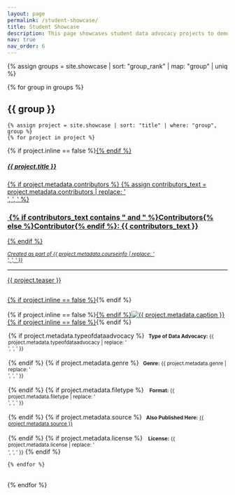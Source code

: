 ```yaml
---
layout: page
permalink: /student-showcase/
title: Student Showcase
description: This page showcases student data advocacy projects to demonstrate the types and potentials of projects afforded by the resources in the Data Advocacy for All Toolkit.
nav: true
nav_order: 6
---
```


<style>
  hr.rounded {
  border-top: 1px solid #bbb;
  border-radius: 1px;
}

</style>

{% assign groups = site.showcase | sort: "group_rank" | map: "group" | uniq %}

{% for group in groups %}

## {{ group }}

    {% assign project = site.showcase | sort: "title" | where: "group", group %}
    {% for project in project %}

<p>
    <div class="card {% if project.inline == false %}hoverable{% endif %}">
        <div class="row no-gutters">
            <div class="team col-sm-8 col-md-7">
                <div class="card-body">
                    {% if project.inline == false %}<a href="{{ project.url | relative_url }}">{% endif %}
                    <h5 class="card-title">{{ project.title }}</h5>
                    {% if project.metadata.contributors %}
			    {% assign contributors_text = project.metadata.contributors | replace: '<br />', ', ' %}
			    <h3 class="card-text">
				    <i class="fa-solid fa-people-group"></i>
				    <b>&nbsp;{% if contributors_text contains " and " %}Contributors{% else %}Contributor{% endif %}:</b> {{ contributors_text }}
			    </h3>
			    {% endif %}
                    <p class="card-text">
			    <small><i>Created as part of {{ project.metadata.courseinfo | replace: '<br />', ', ' }}</i></small><br></p>
			    <hr class="rounded">
			    <p class="card-text">
			    {{ project.teaser }}
			    <small><br><br></small>
                    </p>
                    {% if project.inline == false %}</a>{% endif %}
                </div></div>
		<div class="col-sm-4 col-md-5">
                <br>{% if project.inline == false %}<a href="{{ project.url | relative_url }}">{% endif %}<img src="{{ '/assets/img/' | append: project.metadata.image | relative_url }}" class="card-img img-fluid max-width: 80%" alt="{{ project.metadata.caption }}" />{% if project.inline == false %}</a>{% endif %}
                    <div class="card-body" style="margin: 2px;">
			<p class="card-text">
			{% if project.metadata.typeofdataadvocacy %}
                        <small class="test-muted"><i class="fa-solid fa-layer-group"></i><b>&nbsp; Type of Data Advocacy:</b> {{ project.metadata.typeofdataadvocacy | replace: '<br />', ', ' }}</small><br><br>
			{% endif %}
			{% if project.metadata.genre %}
			<small class="test-muted"><i class="fa-solid fa-bars-staggered"></i><b>&nbsp; Genre:</b> {{ project.metadata.genre | replace: '<br />', ', ' }}</small><br><br>
			{% endif %}
			{% if project.metadata.filetype %}
			<small class="test-muted">&nbsp;<i class="fa-solid fa-file"></i><b>&nbsp; Format:</b> {{ project.metadata.filetype | replace: '<br />', ', ' }}</small> <br><br>
			{% endif %}
			{% if project.metadata.source %}
			<small class="test-muted"><i class="fa-solid fa-link"></i><b>&nbsp; Also Published Here:</b> <a href="{{ project.metadata.source }}">{{ project.metadata.source }}</a></small><br><br>
			{% endif %}
			{% if project.metadata.license %}
			<small class="test-muted">&nbsp;<i class="fa-solid fa-quote-left"></i><b>&nbsp; License:</b> {{ project.metadata.license | replace: '<br />', ', ' }}</small> 
			{% endif %}
                    </p>
		    </div>
            </div>
            </div>
        </div>
</p>

    {% endfor %}

<br>
{% endfor %}
